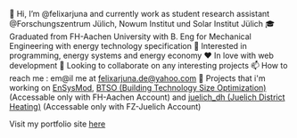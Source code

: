 👋 Hi, I’m @felixarjuna and currently work as student research assistant @Forschungszentrum Jülich, Nowum Institut und Solar Institut Jülich
🎓 Graduated from FH-Aachen University with B. Eng for Mechanical Engineering with energy technology specification
👀 Interested in programming, energy systems and energy economy
❤️ In love with web development 
💞️ Looking to collaborate on any interesting projects 
📫 How to reach me : em@il me at felixarjuna.de@yahoo.com
👾 Projects that i'm working on [EnSysMod](https://github.com/felixarjuna/EnSysMod_client_side), [BTSO (Building Technology Size Optimization)](https://git.fh-aachen.de/tb5152e/btso) (Accessable only with FH-Aachen Account) and [juelich_dh (Juelich District Heating)](https://gitlab.fz-juelich.de/IEK10/core-projects/BaD/juelich_dh) (Accessable only with FZ-Juelich Account)

Visit my portfolio site [here](felixarjuna.github.io/felixarjuna)

<!---
felixarjuna/felixarjuna is a ✨ special ✨ repository because its `README.md` (this file) appears on your GitHub profile.
You can click the Preview link to take a look at your changes.
--->
